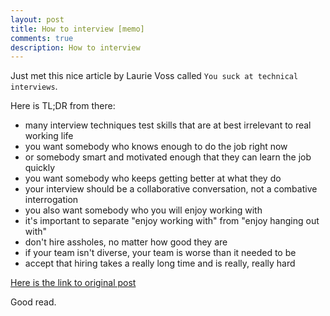```yaml
---
layout: post
title: How to interview [memo]
comments: true
description: How to interview
---
```


Just met this nice article by Laurie Voss called `You suck at technical interviews`.

Here is TL;DR from there:


* many interview techniques test skills that are at best irrelevant to real working life
* you want somebody who knows enough to do the job right now
* or somebody smart and motivated enough that they can learn the job quickly
* you want somebody who keeps getting better at what they do
* your interview should be a collaborative conversation, not a combative interrogation
* you also want somebody who you will enjoy working with
* it's important to separate "enjoy working with" from "enjoy hanging out with"
* don't hire assholes, no matter how good they are
* if your team isn't diverse, your team is worse than it needed to be
* accept that hiring takes a really long time and is really, really hard

[Here is the link to original post](http://seldo.com/weblog/2014/08/26/you_suck_at_technical_interviews)

Good read.
